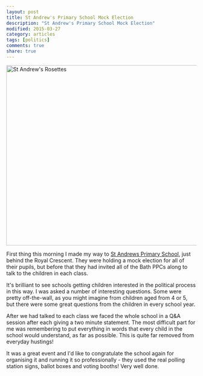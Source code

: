 ```yaml
---
layout: post
title: St Andrew's Primary School Mock Election
description: "St Andrew's Primary School Mock Election"
modified: 2015-03-27
category: articles
tags: [politics]
comments: true
share: true
---
```


<a href="https://www.flickr.com/photos/dominic_tristram/16992742321" title="St Andrew&#x27;s Rosettes by Dominic Tristram, on Flickr"><img src="https://farm8.staticflickr.com/7649/16992742321_3df8409db7_z.jpg" width="640" height="477" alt="St Andrew&#x27;s Rosettes"></a>

First thing this morning I made my way to <a href="http://www.standrewsprimarybath.com">St Andrews Primary School</a>,
just behind the Royal Crescent. They were holding a mock election for all of their pupils,
but before that they had invited all of the Bath PPCs along to talk to the children in
each class.

It's brilliant to see schools getting children interested in the political process in
this way. I was asked a number of interesting questions. Some were pretty off-the-wall,
as you might imagine from children aged from 4 or 5, but there were some great
questions from the children in every school year.

After we had talked to each class we faced the whole school in a Q&A session after
each giving a two minute statement. The most difficult part for me was remembering to
put everything in words that every child in the school would understand, as far as
possible. This is quite far removed from everyday hustings!

It was a great event and I'd like to congratulate the school again for organising it
and running it so professionally - they used the real polling station signs, ballot
boxes and voting booths! Very well done.







